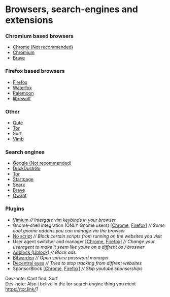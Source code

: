 
# Browsers, search-engines and extensions

### Chromium based browsers

- [Chrome (Not recommended)](https://www.google.com/)
- [Chromium](https://www.chromium.org)
- [Brave](https://brave.com/)

### Firefox based browsers

- [Firefox](https://www.mozilla.org/en-US/firefox/new/)
- [Waterfox](https://www.waterfox.net/)
- [Palemoon](https://www.palemoon.org/)
- [librewolf](https://librewolf.net/)

### Other

- [Qute](https://qutebrowser.org/)
- [Tor](https://www.torproject.org/)
- Surf
- [Vimb](https://fanglingsu.github.io/vimb/)

### Search engines

- [Google (Not recommended)](https://www.google.com/)
- [DuckDuckGo](https://duckduckgo.com/)
- [Tor](https://tor.link/)
- [Startpage](https://www.startpage.com/)
- [Searx](https://searx.thegpm.org/)
- [Brave](https://search.brave.com/)
- [Qwant](https://www.qwant.com/)

### Plugins

- [Vimium](https://chrome.google.com/webstore/detail/vimium/dbepggeogbaibhgnhhndojpepiihcmeb) *// Intergate vim keybinds in your browser*
- Gnome-shell integration (ONLY Gnome users) [[Chrome](https://chrome.google.com/webstore/detail/gnome-shell-integration/gphhapmejobijbbhgpjhcjognlahblep), [Firefox](https://addons.mozilla.org/en-US/firefox/addon/gnome-shell-integration/)] *// Some cool gnome addons you can manage via the browser*
- [No script](https://noscript.net/) *// Block certain scripts from running on the websites you visit*
- User agent switcher and manager [[Chrome](https://chrome.google.com/webstore/detail/user-agent-switcher-and-m/bhchdcejhohfmigjafbampogmaanbfkg), [Firefox](https://addons.mozilla.org/en-US/firefox/addon/user-agent-string-switcher/)] *// Change your useragent to make it seem like youre on a diffrent os / broswer*
- [Adblock (Ublock)](https://ublockorigin.com/) *// Block ads*
- [Bitwarden](https://bitwarden.com/) *// Open soruce password manager*
- [Decentral eyes](https://decentraleyes.org/) *// Tries to stop tracking from diffrent websites*
- SponsorBlock [[Chrome](https://chrome.google.com/webstore/detail/sponsorblock-for-youtube/mnjggcdmjocbbbhaepdhchncahnbgone), [Firefox](https://addons.mozilla.org/en-US/firefox/addon/sponsorblock/)] *// Skip youtube sponserships*


Dev-note: Cant find: Surf  
Dev-note: Also i belive in the tor search engine thing you ment https://tor.link/?
